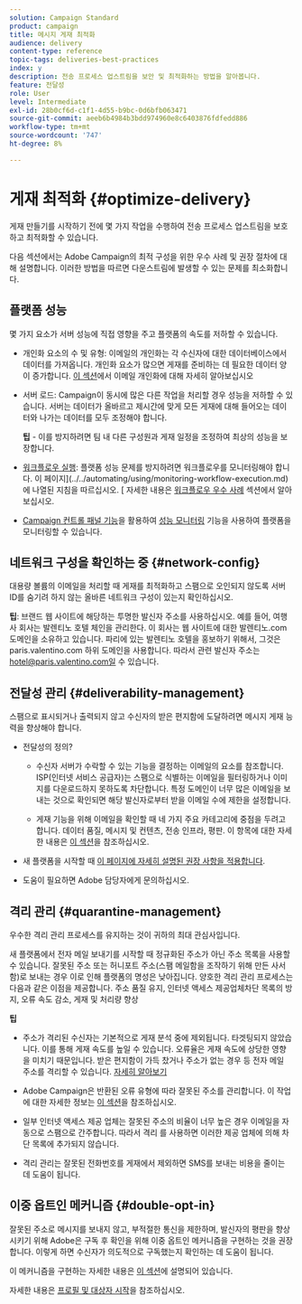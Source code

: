 ```yaml
---
solution: Campaign Standard
product: campaign
title: 메시지 게재 최적화
audience: delivery
content-type: reference
topic-tags: deliveries-best-practices
index: y
description: 전송 프로세스 업스트림을 보안 및 최적화하는 방법을 알아봅니다.
feature: 전달성
role: User
level: Intermediate
exl-id: 28b0cf6d-c1f1-4d55-b9bc-0d6bfb063471
source-git-commit: aeeb6b4984b3bdd974960e8c6403876fdfedd886
workflow-type: tm+mt
source-wordcount: '747'
ht-degree: 8%

---
```


# 게재 최적화 {#optimize-delivery}

게재 만들기를 시작하기 전에 몇 가지 작업을 수행하여 전송 프로세스 업스트림을 보호하고 최적화할 수 있습니다.

다음 섹션에서는 Adobe Campaign의 최적 구성을 위한 우수 사례 및 권장 절차에 대해 설명합니다. 이러한 방법을 따르면 다운스트림에 발생할 수 있는 문제를 최소화합니다.

## 플랫폼 성능

몇 가지 요소가 서버 성능에 직접 영향을 주고 플랫폼의 속도를 저하할 수 있습니다.

* 개인화 요소의 수 및 유형: 이메일의 개인화는 각 수신자에 대한 데이터베이스에서 데이터를 가져옵니다. 개인화 요소가 많으면 게재를 준비하는 데 필요한 데이터 양이 증가합니다.  [이 섹션](../../designing/using/personalization.md)에서 이메일 개인화에 대해 자세히 알아보십시오

* 서버 로드: Campaign이 동시에 많은 다른 작업을 처리할 경우 성능을 저하할 수 있습니다. 서버는 데이터가 올바르고 제시간에 맞게 모든 게재에 대해 들어오는 데이터와 나가는 데이터를 모두 조정해야 합니다.

   **팁**  - 이를 방지하려면 팀 내 다른 구성원과 게재 일정을 조정하여 최상의 성능을 보장합니다.

* [워크플로우 실행](../../automating/using/about-workflow-execution.md): 플랫폼 성능 문제를 방지하려면 워크플로우를 모니터링해야 합니다. 이 페이지](../../automating/using/monitoring-workflow-execution.md)에 나열된 지침을 따르십시오. [ 자세한 내용은 [워크플로우 우수 사례](../../automating/using/best-practices-workflows.md) 섹션에서 알아보십시오.

* [Campaign 컨트롤 패널 기능](https://experienceleague.adobe.com/docs/control-panel/using/discover-control-panel/key-features.html?lang=ko)을 활용하여 [성능 모니터링](https://experienceleague.adobe.com/docs/control-panel/using/performance-monitoring/about-performance-monitoring.html) 기능을 사용하여 플랫폼을 모니터링할 수 있습니다.

## 네트워크 구성을 확인하는 중 {#network-config}

대용량 볼륨의 이메일을 처리할 때 게재를 최적화하고 스팸으로 오인되지 않도록 서버 ID를 숨기려 하지 않는 올바른 네트워크 구성이 있는지 확인하십시오.

**팁**: 브랜드 웹 사이트에 해당하는 투명한 발신자 주소를 사용하십시오. 예를 들어, 여행사 회사는 발렌티노 호텔 체인을 관리한다. 이 회사는 웹 사이트에 대한 발렌티노.com 도메인을 소유하고 있습니다. 파리에 있는 발렌티노 호텔을 홍보하기 위해서, 그것은 paris.valentino.com 하위 도메인을 사용합니다. 따라서 관련 발신자 주소는 hotel@paris.valentino.com일 수 있습니다.

## 전달성 관리 {#deliverability-management}

스팸으로 표시되거나 출력되지 않고 수신자의 받은 편지함에 도달하려면 메시지 게재 능력을 향상해야 합니다.

* 전달성의 정의?

   * 수신자 서버가 수락할 수 있는 기능을 결정하는 이메일의 요소를 참조합니다. ISP(인터넷 서비스 공급자)는 스팸으로 식별하는 이메일을 필터링하거나 이미지를 다운로드하지 못하도록 차단합니다. 특정 도메인이 너무 많은 이메일을 보내는 것으로 확인되면 해당 발신자로부터 받을 이메일 수에 제한을 설정합니다.

   * 게재 기능을 위해 이메일을 확인할 때 네 가지 주요 카테고리에 중점을 두려고 합니다. 데이터 품질, 메시지 및 컨텐츠, 전송 인프라, 평판. 이 항목에 대한 자세한 내용은 [이 섹션](../../sending/using/about-deliverability.md)을 참조하십시오.

* 새 플랫폼을 시작할 때 [이 페이지에 자세히 설명된 권장 사항을 적용합니다](https://experienceleague.adobe.com/docs/deliverability-learn/deliverability-best-practice-guide/transition-process/switching-email-platforms.html#transition-process).

* 도움이 필요하면 Adobe 담당자에게 문의하십시오.

## 격리 관리 {#quarantine-management}

우수한 격리 관리 프로세스를 유지하는 것이 귀하의 최대 관심사입니다.

새 플랫폼에서 전자 메일 보내기를 시작할 때 정규화된 주소가 아닌 주소 목록을 사용할 수 있습니다. 잘못된 주소 또는 허니포트 주소(스팸 메일함을 조작하기 위해 만든 사서함)로 보내는 경우 이로 인해 플랫폼의 명성은 낮아집니다. 양호한 격리 관리 프로세스는 다음과 같은 이점을 제공합니다. 주소 품질 유지, 인터넷 액세스 제공업체차단 목록의 방지, 오류 속도 감소, 게재 및 처리량 향상

**팁**

* 주소가 격리된 수신자는 기본적으로 게재 분석 중에 제외됩니다. 타겟팅되지 않았습니다. 이를 통해 게재 속도를 높일 수 있습니다. 오류율은 게재 속도에 상당한 영향을 미치기 때문입니다. 받은 편지함이 가득 찼거나 주소가 없는 경우 등 전자 메일 주소를 격리할 수 있습니다. [자세히 알아보기](../../sending/using/understanding-quarantine-management.md#identifying-quarantined-addresses)

* Adobe Campaign은 반환된 오류 유형에 따라 잘못된 주소를 관리합니다. 이 작업에 대한 자세한 정보는 [이 섹션](../../sending/using/understanding-quarantine-management.md)을 참조하십시오.

* 일부 인터넷 액세스 제공 업체는 잘못된 주소의 비율이 너무 높은 경우 이메일을 자동으로 스팸으로 간주합니다. 따라서 격리 를 사용하면 이러한 제공 업체에 의해 차단 목록에 추가되지 않습니다.

* 격리 관리는 잘못된 전화번호를 게재에서 제외하면 SMS를 보내는 비용을 줄이는 데 도움이 됩니다.

## 이중 옵트인 메커니즘 {#double-opt-in}

잘못된 주소로 메시지를 보내지 않고, 부적절한 통신을 제한하며, 발신자의 평판을 향상시키기 위해 Adobe은 구독 후 확인을 위해 이중 옵트인 메커니즘을 구현하는 것을 권장합니다. 이렇게 하면 수신자가 의도적으로 구독했는지 확인하는 데 도움이 됩니다.

이 메커니즘을 구현하는 자세한 내용은 [이 섹션](../../audiences/using/about-opt-in-and-opt-out-in-campaign.md)에 설명되어 있습니다.

자세한 내용은 [프로필 및 대상자 시작](../../audiences/using/get-started-profiles-and-audiences.md)을 참조하십시오.
